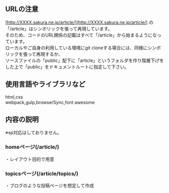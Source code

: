## URLの注意
[http://XXXX.sakura.ne.jp/article/](http://XXXX.sakura.ne.jp/article/) の「/article」はシンボリックを張って再現しています。  
そのため、コードのURL関係の記載はすべて「/article」から始まるようになっています。　  
ローカルやご自身の利用している環境にgit cloneする場合には、同様にシンボリックを張って再現するか、  
ソースファイルの「public」配下に「article」というフォルダを作り階層下げをした上で「public」をドキュメントルートに指定して下さい。  

## 使用言語やライブラリなど  
html,css  
webpack,gulp,browserSync,font awesome  

## 内容の説明
※sp対応はしておりません。

### homeページ(/article/)
・レイアウト目的で用意  

### topicsページ(/article/topics/)
・ブログのような投稿ページを想定して作成
